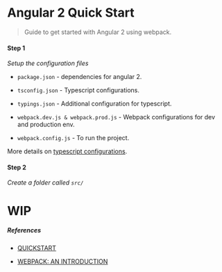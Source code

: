 # Angular 2 Quick Start

> Guide to get started with Angular 2 using webpack.


#### Step 1

*Setup the configuration files*

- ```package.json```      - dependencies for angular 2.

- ```tsconfig.json```     - Typescript configurations.

- ```typings.json```      - Additional configuration for typescript.

- ```webpack.dev.js & webpack.prod.js``` - Webpack configurations for dev and production env.

- ```webpack.config.js``` - To run the project.

More details on [typescript configurations](https://angular.io/docs/ts/latest/guide/typescript-configuration.html).

#### Step 2

*Create a folder called ```src/```*

# WIP


##### References

- [QUICKSTART](https://angular.io/docs/ts/latest/quickstart.html)

- [WEBPACK: AN INTRODUCTION](https://angular.io/docs/ts/latest/guide/webpack.html)
